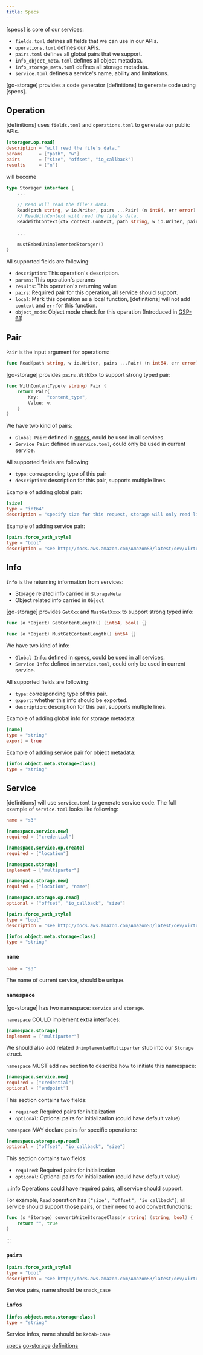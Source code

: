 ```yaml
---
title: Specs
---
```


[specs] is core of our services: 

- `fields.toml` defines all fields that we can use in our APIs.
- `operations.toml` defines our APIs.
- `pairs.toml` defines all global pairs that we support.
- `info_object_meta.toml` defines all object metadata.
- `info_storage_meta.toml` defines all storage metadata.
- `service.toml` defines a service's name, ability and limitations.

[go-storage] provides a code generator [definitions] to generate code using [specs].

## Operation

[definitions] uses `fields.toml` and `operations.toml` to generate our public APIs.

```toml
[storager.op.read]
description = "will read the file's data."
params      = ["path", "w"]
pairs       = ["size", "offset", "io_callback"]
results     = ["n"]
```

will become

```go
type Storager interface {
	...
	
    // Read will read the file's data.
    Read(path string, w io.Writer, pairs ...Pair) (n int64, err error)
    // ReadWithContext will read the file's data.
    ReadWithContext(ctx context.Context, path string, w io.Writer, pairs ...Pair) (n int64, err error)
    
    ...
	
    mustEmbedUnimplementedStorager()
}
```

All supported fields are following:

- `description`: This operation's description.
- `params`: This operation's params
- `results`: This operation's returning value
- `pairs`: Required pair for this operation, all service should support.
- `local`: Mark this operation as a local function, [definitions] will not add `context` and `err` for this function.
- `object_mode`: Object mode check for this operation (Introduced in [GSP-61](https://github.com/beyondstorage/specs/blob/master/rfcs/61-add-object-mode-check-for-operations.md))

## Pair

`Pair` is the input argument for operations:

```go
func Read(path string, w io.Writer, pairs ...Pair) (n int64, err error) {}
```

[go-storage] provides `pairs.WithXxx` to support strong typed pair:

```go
func WithContentType(v string) Pair {
	return Pair{
		Key:   "content_type",
		Value: v,
	}
}
```

We have two kind of pairs:

- `Global Pair`: defined in [specs](https://github.com/beyondstorage/specs/blob/master/definitions/pairs.toml), could be used in all services.
- `Service Pair`: defined in `service.toml`, could only be used in current service.

All supported fields are following:

- `type`: corresponding type of this pair
- `description`: description for this pair, supports multiple lines.

Example of adding global pair:

```toml
[size]
type = "int64"
description = "specify size for this request, storage will only read limited content data"
```

Example of adding service pair:

```toml
[pairs.force_path_style]
type = "bool"
description = "see http://docs.aws.amazon.com/AmazonS3/latest/dev/VirtualHosting.html for Amazon S3: Virtual Hosting of Buckets"
```

## Info

`Info` is the returning information from services:

- Storage related info carried in `StorageMeta`
- Object related info carried in `Object`

[go-storage] provides `GetXxx` and `MustGetXxxx` to support strong typed info:

```go
func (o *Object) GetContentLength() (int64, bool) {}

func (o *Object) MustGetContentLength() int64 {}
```

We have two kind of info:

- `Global Info`: defined in [specs](https://github.com/beyondstorage/specs/blob/master/definitions), could be used in all services.
- `Service Info`: defined in `service.toml`, could only be used in current service.

All supported fields are following:

- `type`: corresponding type of this pair.
- `export`: whether this info should be exported.
- `description`: description for this pair, supports multiple lines.

Example of adding global info for storage metadata:

```toml
[name]
type = "string"
export = true
```

Example of adding service pair for object metadata:

```toml
[infos.object.meta.storage-class]
type = "string"
```

## Service

[definitions] will use `service.toml` to generate service code. The full example of `service.toml` looks like following:

```toml
name = "s3"

[namespace.service.new]
required = ["credential"]

[namespace.service.op.create]
required = ["location"]

[namespace.storage]
implement = ["multiparter"]

[namespace.storage.new]
required = ["location", "name"]

[namespace.storage.op.read]
optional = ["offset", "io_callback", "size"]

[pairs.force_path_style]
type = "bool"
description = "see http://docs.aws.amazon.com/AmazonS3/latest/dev/VirtualHosting.html for Amazon S3: Virtual Hosting of Buckets"

[infos.object.meta.storage-class]
type = "string"
```

### `name`

```toml
name = "s3"
```

The name of current service, should be unique.

### `namespace`

[go-storage] has two namespace: `service` and `storage`.

`namespace` COULD implement extra interfaces:

```toml
[namespace.storage]
implement = ["multiparter"]
```

We should also add related `UnimplementedMultiparter` stub into our `Storage` struct.

`namespace` MUST add `new` section to describe how to initiate this namespace:

```toml
[namespace.service.new]
required = ["credential"]
optional = ["endpoint"]
```

This section contains two fields:

- `required`: Required pairs for initialization
- `optional`: Optional pairs for initialization (could have default value)

`namespace` MAY declare pairs for specific operations:

```toml
[namespace.storage.op.read]
optional = ["offset", "io_callback", "size"]
```

This section contains two fields:

- `required`: Required pairs for initialization
- `optional`: Optional pairs for initialization (could have default value)

:::info
Operations could have required pairs, all service should support.

For example, `Read` operation has `["size", "offset", "io_callback"]`, all service should support those pairs, or their need to add convert functions:

```go
func (s *Storage) convertWriteStorageClass(v string) (string, bool) {
	return "", true
}
```
:::

### `pairs`

```toml
[pairs.force_path_style]
type = "bool"
description = "see http://docs.aws.amazon.com/AmazonS3/latest/dev/VirtualHosting.html for Amazon S3: Virtual Hosting of Buckets"
```
Service pairs, name should be `snack_case`

### `infos`

```toml
[infos.object.meta.storage-class]
type = "string"
```

Service infos, name should be `kebab-case`

[specs](https://github.com/beyondstorage/specs)
[go-storage](https://github.com/beyondstorage/go-storage)
[definitions](https://github.com/beyondstorage/go-storage/tree/master/cmd/definitions)